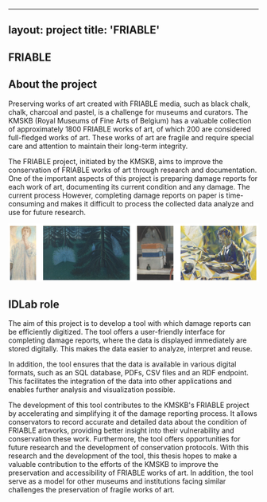 
---
layout: project
title: 'FRIABLE'
---
## FRIABLE
## About the project
Preserving works of art created with FRIABLE media, such as black chalk, chalk, charcoal and pastel, is a challenge
for museums and curators. The KMSKB (Royal Museums of Fine Arts of Belgium) has a valuable collection
of approximately 1800 FRIABLE works of art, of which 200 are considered full-fledged works of art. These works of art
are fragile and require special care and attention to maintain their long-term integrity.

The FRIABLE project, initiated by the KMSKB, aims to improve the conservation of FRIABLE works of art
through research and documentation. One of the important aspects of this project is preparing damage reports
for each work of art, documenting its current condition and any damage. The current process
However, completing damage reports on paper is time-consuming and makes it difficult to process the collected data
analyze and use for future research.

![FRIABLE media](/assets/img/projects/FRIABLE/friable.PNG)

## IDLab role
The aim of this project is to develop a tool with which damage reports can be efficiently digitized.
The tool offers a user-friendly interface for completing damage reports, where the data is displayed immediately
are stored digitally. This makes the data easier to analyze, interpret and reuse.

In addition, the tool ensures that the data is available in various digital formats, such as an SQL database,
PDFs, CSV files and an RDF endpoint. This facilitates the integration of the data into other applications and enables
further analysis and visualization possible.

The development of this tool contributes to the KMSKB's FRIABLE project by accelerating and simplifying it
of the damage reporting process. It allows conservators to record accurate and detailed data
about the condition of FRIABLE artworks, providing better insight into their vulnerability and conservation
these work. Furthermore, the tool offers opportunities for future research and the development of conservation protocols.
With this research and the development of the tool, this thesis hopes to make a valuable contribution to the efforts
of the KMSKB to improve the preservation and accessibility of FRIABLE works of art. In addition, the
tool serve as a model for other museums and institutions facing similar challenges
the preservation of fragile works of art.
